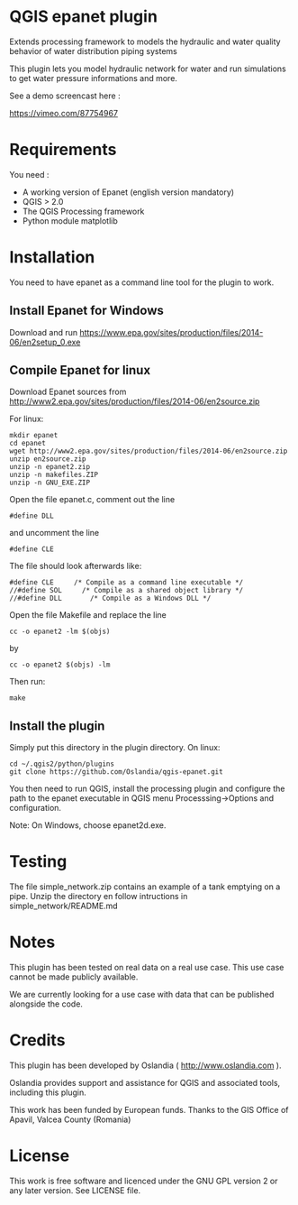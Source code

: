 QGIS epanet plugin
==================

Extends processing framework to models the hydraulic and water quality behavior of water distribution piping systems

This plugin lets you model hydraulic network for water and run simulations to get water pressure informations and more.

See a demo screencast here :

https://vimeo.com/87754967

Requirements
============

You need :
* A working version of Epanet (english version mandatory)
* QGIS > 2.0
* The QGIS Processing framework
* Python module matplotlib

Installation
============

You need to have epanet as a command line tool for the plugin to work.

Install Epanet for Windows
--------------------------

Download and run https://www.epa.gov/sites/production/files/2014-06/en2setup_0.exe


Compile Epanet for linux
------------------------

Download Epanet sources from http://www2.epa.gov/sites/production/files/2014-06/en2source.zip

For linux:

    mkdir epanet
    cd epanet
    wget http://www2.epa.gov/sites/production/files/2014-06/en2source.zip
    unzip en2source.zip
    unzip -n epanet2.zip 
    unzip -n makefiles.ZIP
    unzip -n GNU_EXE.ZIP

Open the file epanet.c, comment out the line

    #define DLL

and uncomment the line

    #define CLE

The file should look afterwards like:

    #define CLE     /* Compile as a command line executable */
    //#define SOL     /* Compile as a shared object library */
    //#define DLL       /* Compile as a Windows DLL */

Open the file Makefile and replace the line

    cc -o epanet2 -lm $(objs)

by

    cc -o epanet2 $(objs) -lm 

Then run: 
 
    make

Install the plugin
------------------
 
Simply put this directory in the plugin directory. On linux:

    cd ~/.qgis2/python/plugins
    git clone https://github.com/Oslandia/qgis-epanet.git

You then need to run QGIS, install the processing plugin and configure the path to the epanet executable in QGIS menu Processsing->Options and configuration.

Note:
    On Windows, choose epanet2d.exe.

Testing
=======

The file simple_network.zip contains an example of a tank emptying on a pipe. Unzip the directory en follow intructions in  simple_network/README.md

Notes
=====

This plugin has been tested on real data on a real use case. This use case cannot be made publicly available.

We are currently looking for a use case with data that can be published alongside the code.

Credits
=======

This plugin has been developed by Oslandia ( http://www.oslandia.com ).

Oslandia provides support and assistance for QGIS and associated tools, including this plugin.

This work has been funded by European funds.
Thanks to the GIS Office of Apavil, Valcea County (Romania)

License
=======

This work is free software and licenced under the GNU GPL version 2 or any later version.
See LICENSE file.


